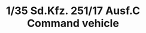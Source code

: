 ---
layout: product
title: "1/35 Sd.Kfz. 251/17 Ausf.C Command vehicle"
price: "4450" 
desc: "Maketa"
img_path: "/assets/img/AFV35117.webp"
brand: "N/A"
available: false
special_offer: false
new: false
soon: false
cat: "010000"
subcat: "015100"
subsubcat: "0N/A"
sifra: "AFV35117"
popular: false
---